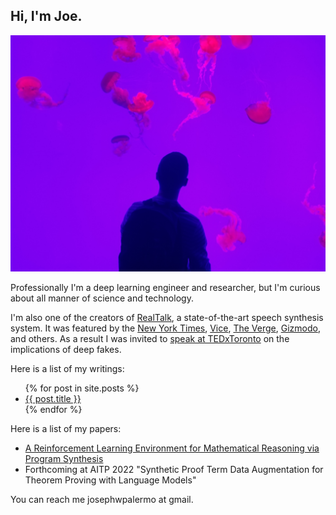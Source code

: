 ## Hi, I'm Joe.

![me and jellies](https://raw.githubusercontent.com/joepalermo/joepalermo.github.io/master/me_and_jellies.jpg)

Professionally I'm a deep learning engineer and researcher, but I'm curious about all manner of science and technology.

I'm also one of the creators of [RealTalk](https://www.youtube.com/watch?v=DWK_iYBl8cA), a state-of-the-art speech synthesis system. It was featured by the [New York Times](https://www.nytimes.com/2019/11/22/the-weekly/deepfake-joe-rogan.html), [Vice](https://www.vice.com/en_ca/article/597yba/ai-generated-fake-joe-rogan-voice-dessa), [The Verge](https://www.theverge.com/2019/5/17/18629024/joe-rogan-ai-fake-voice-clone-deepfake-dessa), [Gizmodo](https://gizmodo.com/this-ai-generated-joe-rogan-voice-sounds-eerily-like-th-1834842151), and others. As a result I was invited to [speak at TEDxToronto](https://www.youtube.com/watch?v=JXBBalHl_cI) on the implications of deep fakes.

Here is a list of my writings:

<ul>
  {% for post in site.posts %}
    <li>
      <a href="{{ post.url }}">{{ post.title }}</a>
    </li>
  {% endfor %}
</ul>

Here is a list of my papers:

<ul>
  <li>
  <a href="https://arxiv.org/abs/2107.07373">A Reinforcement Learning Environment for Mathematical Reasoning via Program Synthesis</a>
  </li>

  <li>
  Forthcoming at AITP 2022 "Synthetic Proof Term Data Augmentation for Theorem Proving with Language Models"
  </li>
</ul>

You can reach me josephwpalermo at gmail.
